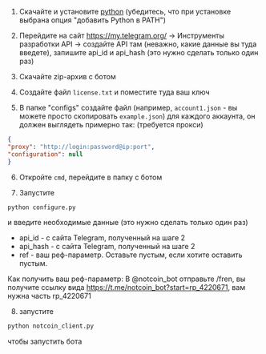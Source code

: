 
1. Скачайте и установите [python](https://www.python.org/ftp/python/3.11.4/python-3.11.4-amd64.exe) (убедитесь, что при установке выбрана опция "добавить Python в PATH")

2. Перейдите на сайт https://my.telegram.org/ -> Инструменты разработки API -> создайте API там (неважно, какие данные вы туда введете), запишите api_id и api_hash (это нужно сделать только один раз)

3. Скачайте zip-архив с ботом

4. Создайте файл `license.txt` и поместите туда ваш ключ

5. В папке "configs" создайте файл (например, `account1.json` - вы можете просто скопировать `example.json`) для каждого аккаунта, он должен выглядеть примерно так: (требуется прокси)

```json
{
"proxy": "http://login:password@ip:port",
"configuration": null
}
```

6. Откройте `cmd`, перейдите в папку с ботом

7. Запустите
```bash
python configure.py
```
и введите необходимые данные (это нужно сделать только один раз)
- api_id - с сайта Telegram, полученный на шаге 2
- api_hash - с сайта Telegram, полученный на шаге 2
- ref - ваш реф-параметр. Оставьте пустым, если хотите оставить пустым.

Как получить ваш реф-параметр:
В @notcoin_bot отправьте /fren, вы получите ссылку вида
https://t.me/notcoin_bot?start=rp_4220671, вам нужна часть rp_4220671

8. запустите
```bash
python notcoin_client.py
```
чтобы запустить бота
